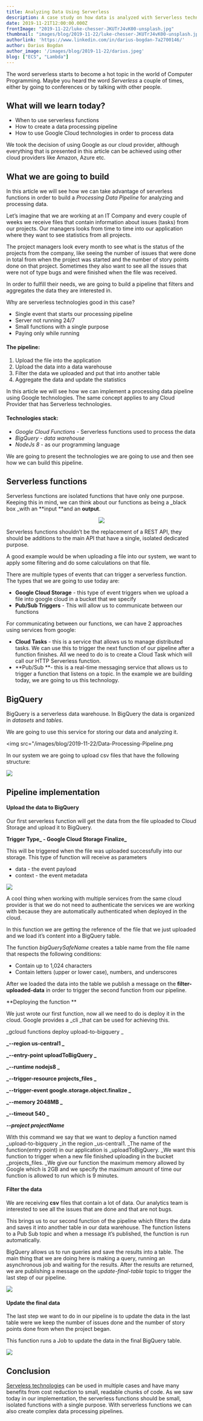 ```yaml
---
title: Analyzing Data Using Serverless
description: A case study on how data is analyzed with Serverless technology
date: 2019-11-21T12:00:00.000Z
frontImage: "2019-11-22/luke-chesser-JKUTrJ4vK00-unsplash.jpg"
thumbnail: "images/blog/2019-11-22/luke-chesser-JKUTrJ4vK00-unsplash.jpg"
authorlink: 'https://www.linkedin.com/in/darius-bogdan-7a2700146/'
author: Darius Bogdan
author_image: '/images/blog/2019-11-22/darius.jpeg'
blog: ["ECS", "Lambda"]
---
```


The word serverless starts to become a hot topic in the world of Computer Programming. Maybe you heard the word _Serverless_ a couple of times, either by going to conferences or by talking with other people. 


## What will we learn today?



*   When to use serverless functions 
*   How to create a data processing pipeline
*   How to use Google Cloud technologies in order to process data 

We took the decision of using Google as our cloud provider, although everything that is presented in this article can be achieved using other cloud providers like Amazon, Azure etc.


## What we are going to build

In this article we will see how we can take advantage of serverless functions in order to build a _Processing Data Pipeline_ for analyzing and processing data.

Let’s imagine that we are working at an IT Company and every couple of weeks we receive files that contain information about issues (tasks) from our projects. Our managers looks from time to time into our application where they want to see statistics from all projects. 

The project managers look every month to see what is the status of the projects from the company, like seeing the number of issues that were done in total from when the project was started and the number of story points done on that project. Sometimes they also want to see all the issues that were not of type bugs and were finished when the file was received.

In order to fulfill their needs, we are going to build a pipeline that filters and aggregates the data they are interested in.

Why are serverless technologies good in this case?



*   Single event that starts our processing pipeline
*   Server not running 24/7
*   Small functions with a single purpose
*   Paying only while running


#### The pipeline:



1. Upload the file into the application
2. Upload the data into a data warehouse
3. Filter the data we uploaded and put that into another table
4. Aggregate the data and update the statistics

In this article we will see how we can implement a processing data pipeline using Google technologies. The same concept applies to any Cloud Provider that has Serverless technologies.


#### Technologies stack:



*   _Google Cloud Functions_ - Serverless functions used to process the data
*   _BigQuery - data warehouse_
*   _NodeJs 8_ - as our programming language

We are going to present the technologies we are going to use and then see how we can build this pipeline.


## Serverless functions

Serverless functions are isolated functions that have only one purpose. Keeping this in mind, we can think about our functions as being a _black box _with an **input **and an **output**.

<center><img src="/images/blog/2019-11-22/ServerlessFunction.png"></center>

Serverless functions shouldn’t be the replacement of a REST API, they should be additions to the main API that have a single, isolated dedicated purpose.

A good example would be when uploading a file into our system, we want to apply some filtering and do some calculations on that file.

There are multiple types of events that can trigger a serverless function. The types that we are going to use today are:



*   **Google Cloud Storage** - this type of event triggers when we upload a file into google cloud in a bucket that we specify
*   **Pub/Sub Triggers** - This will allow us to communicate between our functions

For communicating between our functions, we can have 2 approaches using services from google:



*   **Cloud Tasks** - this is a service that allows us to manage distributed tasks. We can use this to trigger the next function of our pipeline after a function finishes. All we need to do is to create a Cloud Task which will call our HTTP Serverless function.
*   **Pub/Sub **- this is a real-time messaging service that allows us to trigger a function that listens on a topic. In the example we are building today, we are going to us this technology.


## BigQuery

BigQuery is a serverless data warehouse. In BigQuery the data is organized in _datasets_ and _tables_.

We are going to use this service for storing our data and analyzing it.

<img src="/images/blog/2019-11-22/Data-Processing-Pipeline.png

In our system we are going to upload csv files that have the following structure:

<img src="/images/blog/2019-11-22/data.png">



## Pipeline implementation


#### Upload the data to BigQuery

Our first serverless function will get the data from the file uploaded to Cloud Storage and upload it to BigQuery.

**Trigger Type_ - Google Cloud Storage Finalize_**

This will be triggered when the file was uploaded successfully into our storage. This type of function will receive as parameters



*   data - the event payload
*   context - the event metadata

<img src="/images/blog/2019-11-22/function1.png">


A cool thing when working with multiple services from the same cloud provider is that we do not need to authenticate the services we are working with because they are automatically authenticated when deployed in the cloud.

In this function we are getting the reference of the file that we just uploaded and we load it’s content into a BigQuery table.

The function _bigQuerySafeName_ creates a table name from the file name that respects the following conditions: 



*   Contain up to 1,024 characters
*   Contain letters (upper or lower case), numbers, and underscores

After we loaded the data into the table we publish a message on the **filter-uploaded-data** in order to trigger the second function from our pipeline.

**Deploying the function **

We just wrote our first function, now all we need to do is deploy it in the cloud. Google provides a _cli _that can be used for achieving this.

_gcloud functions deploy upload-to-bigquery _

**_--region us-central1 _**

**_--entry-point uploadToBigQuery _**

**_--runtime nodejs8 _**

**_--trigger-resource projects_files _**

**_--trigger-event google.storage.object.finalize _**

**_--memory 2048MB _**

**_--timeout 540 _**

**_--project projectName_**

With this command we say that we want to deploy a function named _upload-to-bigquery  _in the region _us-central1. _The name of the function(entry point) in our application is _uploadToBigQuery. _We want this function to trigger when a new file finished uploading in the bucket _projects_files. _We give our function the maximum memory allowed by Google which is 2GB and we specify the maximum amount of time our function is allowed to run which is 9 minutes.


#### Filter the data

We are receiving **csv** files that contain a lot of data. Our analytics team is interested to see all the issues that are done and that are not bugs. 

This brings us to our second function of the pipeline which filters the data and saves it into another table in our data warehouse. The function listens to a Pub Sub topic and when a message it’s published, the function is run automatically.

BigQuery allows us to run queries and save the results into a table. The main thing that we are doing here is making a query, running an asynchronous job and waiting for the results. After the results are returned, we are publishing a message on the _update-final-table_ topic to trigger the last step of our pipeline.

<img src="/images/blog/2019-11-22/function2.png">


#### Update the final data

The last step we want to do in our pipeline is to update the data in the last table were we keep the number of issues done and the number of story points done from when the project began.

This function runs a Job to update the data in the final BigQuery table.

<img src="/images/blog/2019-11-22/function2.png">

## Conclusion

<a href="https://dashbird.io/knowledge-base/basic-concepts/what-is-serverless/">Serveless technologies</a> can be used in multiple cases and have many benefits from cost reduction to small, readable chunks of code. As we saw today in our implementation, the serverless functions should be small, isolated functions with a single purpose. With serverless functions we can also create complex data processing pipelines.